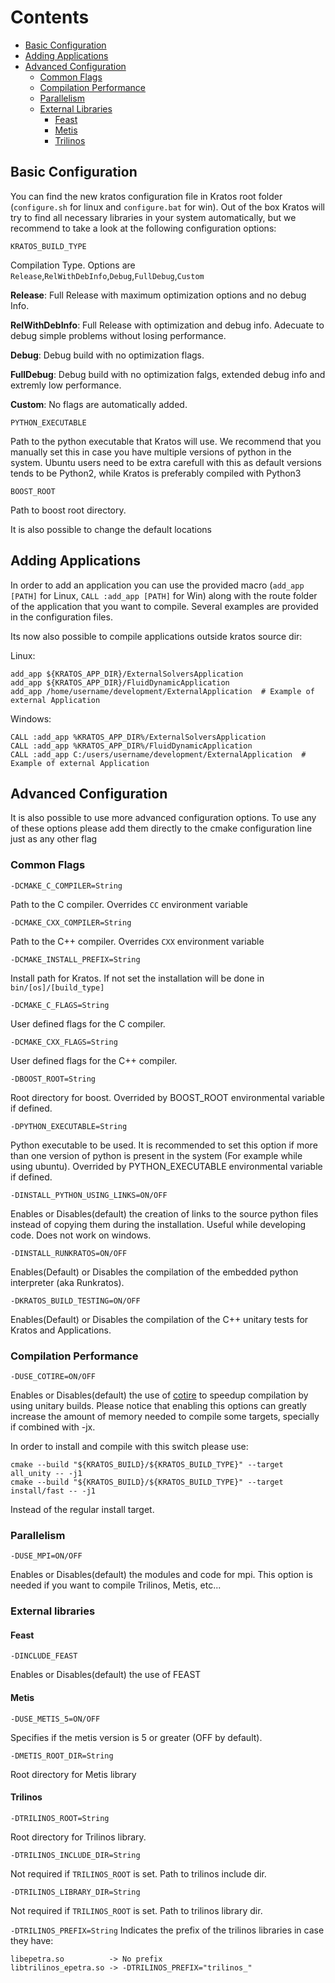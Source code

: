 # Contents
* [Basic Configuration](#basic-configuration)
* [Adding Applications](#basic-configuration)
* [Advanced Configuration](#advanced-configuration)
  * [Common Flags](#common-flags)
  * [Compilation Performance](#compilation-performance)
  * [Parallelism](#parallelism)
  * [External Libraries](#external-libraries)
    * [Feast](#feast)
    * [Metis](#metis)
    * [Trilinos](#trilinos)


## Basic Configuration

You can find the new kratos configuration file in Kratos root folder (`configure.sh` for linux and `configure.bat` for win).
Out of the box Kratos will try to find all necessary libraries in your system automatically, but we recommend to take a look at the following configuration options:

`KRATOS_BUILD_TYPE`

Compilation Type. Options are `Release`,`RelWithDebInfo`,`Debug`,`FullDebug`,`Custom`

**Release**: Full Release with maximum optimization options and no debug Info.

**RelWithDebInfo**: Full Release with optimization and debug info. Adecuate to debug simple problems without losing performance.

**Debug**: Debug build with no optimization flags.

**FullDebug**: Debug build with no optimization falgs, extended debug info and extremly low performance.

**Custom**: No flags are automatically added.

`PYTHON_EXECUTABLE`

Path to the python executable that Kratos will use. We recommend that you manually set this in case you have multiple versions of python in the system.
Ubuntu users need to be extra carefull with this as default versions tends to be Python2, while Kratos is preferably compiled with Python3

`BOOST_ROOT`

Path to boost root directory.

It is also possible to change the default locations 

## Adding Applications

In order to add an application you can use the provided macro (`add_app [PATH]` for Linux, `CALL :add_app [PATH]` for Win) along with the route folder of the application that you want to compile. Several examples are provided in the configuration files.

Its now also possible to compile applications outside kratos source dir:

Linux:
```shell
add_app ${KRATOS_APP_DIR}/ExternalSolversApplication    
add_app ${KRATOS_APP_DIR}/FluidDynamicApplication
add_app /home/username/development/ExternalApplication  # Example of external Application
```

Windows:
```shell
CALL :add_app %KRATOS_APP_DIR%/ExternalSolversApplication    
CALL :add_app %KRATOS_APP_DIR%/FluidDynamicApplication
CALL :add_app C:/users/username/development/ExternalApplication  # Example of external Application
```

## Advanced Configuration

It is also possible to use more advanced configuration options. To use any of these options please add them directly to the cmake configuration line just as any other flag

### Common Flags

`-DCMAKE_C_COMPILER=String`

Path to the C compiler. Overrides `CC` environment variable

`-DCMAKE_CXX_COMPILER=String`

Path to the C++ compiler. Overrides `CXX` environment variable

`-DCMAKE_INSTALL_PREFIX=String`

Install path for Kratos. If not set the installation will be done in `bin/[os]/[build_type]`

`-DCMAKE_C_FLAGS=String`

User defined flags for the C compiler.

`-DCMAKE_CXX_FLAGS=String`

User defined flags for the C++ compiler. 

`-DBOOST_ROOT=String`

Root directory for boost. Overrided by BOOST_ROOT environmental variable if defined.

`-DPYTHON_EXECUTABLE=String`

Python executable to be used. It is recommended to set this option if more than one version of python is present in the system (For example while using ubuntu). Overrided by PYTHON_EXECUTABLE environmental variable if defined.

`-DINSTALL_PYTHON_USING_LINKS=ON/OFF`

Enables or Disables(default) the creation of links to the source python files instead of copying them during the installation. Useful while developing code. Does not work on windows.

`-DINSTALL_RUNKRATOS=ON/OFF`

Enables(Default) or Disables the compilation of the embedded python interpreter (aka Runkratos).

`-DKRATOS_BUILD_TESTING=ON/OFF`

Enables(Default) or Disables the compilation of the C++ unitary tests for Kratos and Applications.

### Compilation Performance
`-DUSE_COTIRE=ON/OFF`

Enables or Disables(default) the use of [cotire](https://github.com/sakra/cotire) to speedup compilation by using unitary builds.
Please notice that enabling this options can greatly increase the amount of memory needed to compile some targets, specially if combined with -jx.

In order to install and compile with this switch please use:
```shell
cmake --build "${KRATOS_BUILD}/${KRATOS_BUILD_TYPE}" --target all_unity -- -j1
cmake --build "${KRATOS_BUILD}/${KRATOS_BUILD_TYPE}" --target install/fast -- -j1 
```

Instead of the regular install target.

### Parallelism
`-DUSE_MPI=ON/OFF`

Enables or Disables(default) the modules and code for mpi. This option is needed if you want to compile Trilinos, Metis, etc...

### External libraries
#### Feast
`-DINCLUDE_FEAST`

Enables or Disables(default) the use of FEAST

#### Metis

`-DUSE_METIS_5=ON/OFF`

Specifies if the metis version is 5 or greater (OFF by default).

`-DMETIS_ROOT_DIR=String`

Root directory for Metis library

#### Trilinos

`-DTRILINOS_ROOT=String`

Root directory for Trilinos library.

`-DTRILINOS_INCLUDE_DIR=String`

Not required if `TRILINOS_ROOT` is set. Path to trilinos include dir.

`-DTRILINOS_LIBRARY_DIR=String`

Not required if `TRILINOS_ROOT` is set. Path to trilinos library dir.

`-DTRILINOS_PREFIX=String`
Indicates the prefix of the trilinos libraries in case they have:
```
libepetra.so          -> No prefix
libtrilinos_epetra.so -> -DTRILINOS_PREFIX="trilinos_"
```